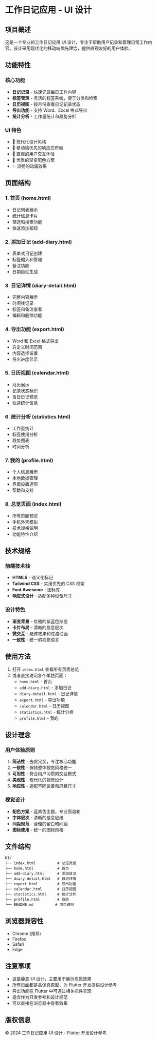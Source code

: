 # 工作日记应用 - UI 设计

## 项目概述

这是一个专业的工作日记应用 UI 设计，专注于帮助用户记录和管理日常工作内容。设计采用现代化的移动端优先理念，提供直观友好的用户体验。

## 功能特性

### 核心功能

- **日记记录** - 快速记录每日工作内容
- **标签管理** - 灵活的标签系统，便于分类和检索
- **日历视图** - 按月份查看日记记录状态
- **导出功能** - 支持 Word、Excel 格式导出
- **统计分析** - 工作量统计和趋势分析

### UI 特色

- 🎨 现代化设计风格
- 📱 移动端优先的响应式布局
- 🎯 直观的用户交互体验
- 🌈 优雅的渐变配色方案
- ✨ 流畅的动画效果

## 页面结构

### 1. 首页 (home.html)

- 日记列表展示
- 统计信息卡片
- 筛选和搜索功能
- 快速添加按钮

### 2. 添加日记 (add-diary.html)

- 表单式日记创建
- 标签输入和管理
- 备注功能
- 日期自动生成

### 3. 日记详情 (diary-detail.html)

- 完整内容展示
- 时间线记录
- 标签和备注查看
- 编辑和删除功能

### 4. 导出功能 (export.html)

- Word 和 Excel 格式导出
- 自定义时间范围
- 内容选择设置
- 导出进度显示

### 5. 日历视图 (calendar.html)

- 月历展示
- 记录状态标识
- 当日日记预览
- 快速统计信息

### 6. 统计分析 (statistics.html)

- 工作量统计
- 标签使用分析
- 趋势图表
- 时间分析

### 7. 我的 (profile.html)

- 个人信息展示
- 本地数据管理
- 界面设置选项
- 帮助和支持

### 8. 总览页面 (index.html)

- 所有页面预览
- 手机外壳模拟
- 技术规格说明
- 功能特性介绍

## 技术规格

### 前端技术栈

- **HTML5** - 语义化标记
- **Tailwind CSS** - 实用优先的 CSS 框架
- **Font Awesome** - 图标库
- **响应式设计** - 适配多种设备尺寸

### 设计特色

- **渐变背景** - 优雅的紫蓝色渐变
- **卡片布局** - 清晰的信息层次
- **微交互** - 悬停效果和过渡动画
- **一致性** - 统一的视觉语言

## 使用方法

1. 打开 `index.html` 查看所有页面总览
2. 或者直接访问各个单独页面：
   - `home.html` - 首页
   - `add-diary.html` - 添加日记
   - `diary-detail.html` - 日记详情
   - `export.html` - 导出功能
   - `calendar.html` - 日历视图
   - `statistics.html` - 统计分析
   - `profile.html` - 我的

## 设计理念

### 用户体验原则

1. **简洁性** - 去除冗余，专注核心功能
2. **一致性** - 保持整体视觉风格统一
3. **可用性** - 符合用户习惯的交互模式
4. **美观性** - 现代化的视觉设计
5. **响应性** - 适配不同设备和屏幕尺寸

### 视觉设计

- **配色方案** - 蓝紫色主题，专业而温和
- **字体层次** - 清晰的信息层级
- **间距规范** - 合理的留白和间距
- **图标使用** - 统一的图标风格

## 文件结构

```
UI/
├── index.html          # 总览页面
├── home.html           # 首页
├── add-diary.html      # 添加日记
├── diary-detail.html   # 日记详情
├── export.html         # 导出功能
├── calendar.html       # 日历视图
├── statistics.html     # 统计分析
├── profile.html        # 我的
└── README.md          # 项目说明
```

## 浏览器兼容性

- Chrome (推荐)
- Firefox
- Safari
- Edge

## 注意事项

- 这是静态 UI 设计，主要用于展示视觉效果
- 所有页面都是高保真原型，为 Flutter 开发提供设计参考
- 导出功能在 Flutter 中可通过相关插件实现
- 适合作为开发参考和设计规范
- 可以直接在浏览器中查看效果

## 版权信息

© 2024 工作日记应用 UI 设计 - Flutter 开发设计参考
